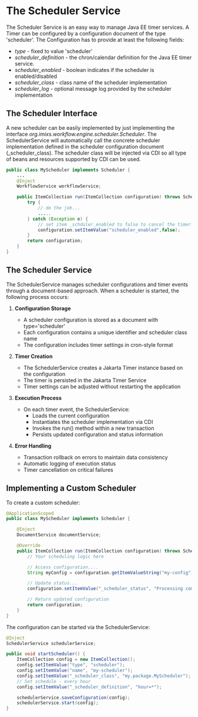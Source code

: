 # The Scheduler Service

The Scheduler Service is an easy way to manage Java EE timer services. A Timer can be configured by a configuration document of the type 'scheduler'.
The Configuration has to provide at least the following fields:

- _type_ - fixed to value 'scheduler'
- _scheduler_definition_ - the chron/calendar definition for the Java EE timer service.
- _scheduler_enabled_ - boolean indicates if the scheduler is enabled/disabled
- _scheduler_class_ - class name of the scheduler implementation
- _scheduler_log_ - optional message log provided by the scheduler implementation

## The Scheduler Interface

A new scheduler can be easily implemented by just implementing the interface _org.imixs.workflow.engine.scheduler.Scheduler_.
The SchedulerService will automatically call the concrete scheduler implementation defined in the scheduler configuration document (\_scheduler_class). The scheduler class will be injected via CDI so all type of beans and resources supported by CDI can be used.

```java
public class MyScheduler implements Scheduler {
    ...
    @Inject
    WorkflowService workflowService;

    public ItemCollection run(ItemCollection configuration) throws SchedulerException {
        try {
            // do the job...
            .....
        } catch (Exception e) {
            // set item _schduler_enabled to false to cancel the timer.
            configuration.setItemValue("scheduler_enabled",false);
        }
        return configuration;
    }
}
```

## The Scheduler Service

The SchedulerService manages scheduler configurations and timer events through a document-based approach. When a scheduler is started, the following process occurs:

1. **Configuration Storage**

   - A scheduler configuration is stored as a document with type='scheduler'
   - Each configuration contains a unique identifier and scheduler class name
   - The configuration includes timer settings in cron-style format

2. **Timer Creation**

   - The SchedulerService creates a Jakarta Timer instance based on the configuration
   - The timer is persisted in the Jakarta Timer Service
   - Timer settings can be adjusted without restarting the application

3. **Execution Process**

   - On each timer event, the SchedulerService:
     - Loads the current configuration
     - Instantiates the scheduler implementation via CDI
     - Invokes the run() method within a new transaction
     - Persists updated configuration and status information

4. **Error Handling**
   - Transaction rollback on errors to maintain data consistency
   - Automatic logging of execution status
   - Timer cancellation on critical failures

## Implementing a Custom Scheduler

To create a custom scheduler:

```java
@ApplicationScoped
public class MyScheduler implements Scheduler {

    @Inject
    DocumentService documentService;

    @Override
    public ItemCollection run(ItemCollection configuration) throws SchedulerException {
        // Your scheduling logic here

        // Access configuration....
        String myConfig = configuration.getItemValueString("my-config");

        // Update status...
        configuration.setItemValue("_scheduler_status", "Processing completed....");

        // Return updated configuration
        return configuration;
    }
}
```

The configuration can be started via the SchedulerService:

```java
@Inject
SchedulerService schedulerService;

public void startScheduler() {
    ItemCollection config = new ItemCollection();
    config.setItemValue("type", "scheduler");
    config.setItemValue("name", "my-scheduler");
    config.setItemValue("_scheduler_class", "my.package.MyScheduler");
    // Set schedule - every hour
    config.setItemValue("_scheduler_definition", "hour=*");

    schedulerService.saveConfiguration(config);
    schedulerService.start(config);
}
```
